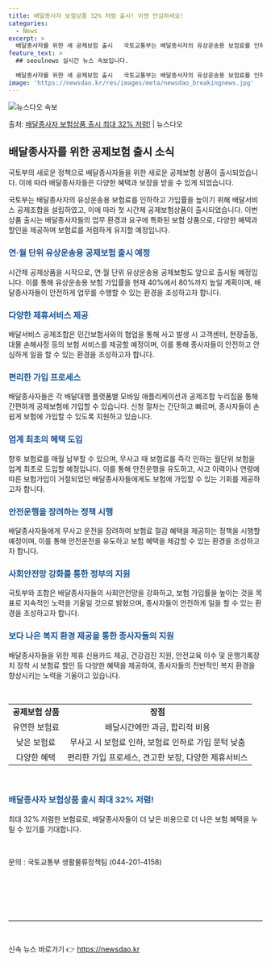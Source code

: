 ```yaml
---
title: 배달종사자 보험상품 32% 저렴 출시! 이젠 안심하세요!
categories:
  - News
excerpt: >
  배달종사자를 위한 새 공제보험 출시   국토교통부는 배달종사자의 유상운송용 보험료를 인하하고 가입률을 높이기…
feature_text: >
  ## seoulnews 실시간 뉴스 속보입니다.

  배달종사자를 위한 새 공제보험 출시   국토교통부는 배달종사자의 유상운송용 보험료를 인하하고 가입률을 높이기…
image: 'https://newsdao.kr/res/images/meta/newsdao_breakingnews.jpg'
---
```


![뉴스다오 속보](https://newsdao.kr/res/images/meta/newsdao_breakingnews.jpg)

<p>출처: <a href="https://newsdao.kr/4414" rel="dofollow">배달종사자 보험상품 출시 최대 32% 저렴!</a> | 뉴스다오</p>

<h2 data-ke-size="size26">배달종사자를 위한 공제보험 출시 소식</h2>
국토부의 새로운 정책으로 배달종사자들을 위한 새로운 공제보험 상품이 출시되었습니다. 이에 따라 배달종사자들은 다양한 혜택과 보장을 받을 수 있게 되었습니다.

<p data-ke-size="size16">국토부는 배달종사자의 유상운송용 보험료를 인하하고 가입률을 높이기 위해 배달서비스 공제조합을 설립하였고, 이에 따라 첫 시간제 공제보험상품이 출시되었습니다. 이번 상품 출시는 배달종사자들의 업무 환경과 요구에 특화된 보험 상품으로, 다양한 혜택과 할인을 제공하며 보험료를 저렴하게 유지할 예정입니다.</p>

<h3><b><span style="color: #1a5490;">연·월 단위 유상운송용 공제보험 출시 예정</span></b></h3>
<p data-ke-size="size16">시간제 공제상품을 시작으로, 연·월 단위 유상운송용 공제보험도 앞으로 출시될 예정입니다. 이를 통해 유상운송용 보험 가입률을 현재 40%에서 80%까지 높일 계획이며, 배달종사자들이 안전하게 업무를 수행할 수 있는 환경을 조성하고자 합니다.</p>

<h3><b><span style="color: #1a5490;">다양한 제휴서비스 제공</span></b></h3>
<p data-ke-size="size16">배달서비스 공제조합은 민간보험사와의 협업을 통해 사고 발생 시 고객센터, 현장출동, 대물 손해사정 등의 보험 서비스를 제공할 예정이며, 이를 통해 종사자들이 안전하고 안심하게 일을 할 수 있는 환경을 조성하고자 합니다.</p>

<h3><b><span style="color: #1a5490;">편리한 가입 프로세스</span></b></h3>
<p data-ke-size="size16">배달종사자들은 각 배달대행 플랫폼별 모바일 애플리케이션과 공제조합 누리집을 통해 간편하게 공제보험에 가입할 수 있습니다. 신청 절차는 간단하고 빠르며, 종사자들이 손쉽게 보험에 가입할 수 있도록 지원하고 있습니다.</p>

<h3><b><span style="color: #1a5490;">업계 최초의 혜택 도입</span></b></h3>
<p data-ke-size="size16">향후 보험료를 매월 납부할 수 있으며, 무사고 때 보험료를 즉각 인하는 월단위 보험을 업계 최초로 도입할 예정입니다. 이를 통해 안전운행을 유도하고, 사고 이력이나 연령에 따른 보험가입이 거절되었던 배달종사자들에게도 보험에 가입할 수 있는 기회를 제공하고자 합니다.</p>

<h3><b><span style="color: #1a5490;">안전운행을 장려하는 정책 시행</span></b></h3>
<p data-ke-size="size16">배달종사자들에게 무사고 운전을 장려하여 보험료 절감 혜택을 제공하는 정책을 시행할 예정이며, 이를 통해 안전운전을 유도하고 보험 혜택을 체감할 수 있는 환경을 조성하고자 합니다.</p>

<h3><b><span style="color: #1a5490;">사회안전망 강화를 통한 정부의 지원</span></b></h3>
<p data-ke-size="size16">국토부와 조합은 배달종사자들의 사회안전망을 강화하고, 보험 가입률을 높이는 것을 목표로 지속적인 노력을 기울일 것으로 밝혔으며, 종사자들이 안전하게 일을 할 수 있는 환경을 조성하고자 합니다.</p>

<h3><b><span style="color: #1a5490;">보다 나은 복지 환경 제공을 통한 종사자들의 지원</span></b></h3>
<p data-ke-size="size16">배달종사자들을 위한 제휴 신용카드 제공, 건강검진 지원, 안전교육 이수 및 운행기록장치 장착 시 보험료 할인 등 다양한 혜택을 제공하여, 종사자들의 전반적인 복지 환경을 향상시키는 노력을 기울이고 있습니다.</p>

<p data-ke-size="size16">&nbsp;</p>
<table>
<tbody>
<tr>
<td style="text-align: center; height: 17px;"><b>공제보험 상품</b></td>
<td style="text-align: center; height: 17px;"><b>장점</b></td>
</tr>
<tr>
<td style="text-align: center; height: 17px;">유연한 보험료</td>
<td style="text-align: center; height: 17px;">배달시간에만 과금, 합리적 비용</td>
</tr>
<tr>
<td style="text-align: center; height: 17px;">낮은 보험료</td>
<td style="text-align: center; height: 17px;">무사고 시 보험료 인하, 보험료 인하로 가입 문턱 낮춤</td>
</tr>
<tr>
<td style="text-align: center; height: 17px;">다양한 혜택</td>
<td style="text-align: center; height: 17px;">편리한 가입 프로세스, 견고한 보장, 다양한 제휴서비스</td>
</tr>
</tbody>
</table>

<p data-ke-size="size16">&nbsp;</p>
<h3><b><span style="color: #1a5490;">배달종사자 보험상품 출시 최대 32% 저렴!</span></b></h3>
<p data-ke-size="size16">최대 32% 저렴한 보험료로, 배달종사자들이 더 낮은 비용으로 더 나은 보험 혜택을 누릴 수 있기를 기대합니다. </p>

<p data-ke-size="size16">&nbsp;</p>

<p data-ke-size="size16">문의 : 국토교통부 생활물류정책팀 (044-201-4158)</p>

<p data-ke-size="size16">&nbsp;</p>
<p data-ke-size="size16">&nbsp;</p>
<p data-ke-size="size16">&nbsp;</p>

<hr>

<p data-ke-size="size16">&nbsp;</p> 

신속 뉴스 바로가기 👉 <a href="https://newsdao.kr" rel="dofollow">https://newsdao.kr</a>


